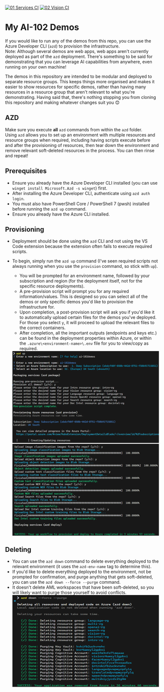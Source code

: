 [![01 Services CI](https://github.com/iveylabs/ai-102-examples/actions/workflows/01-services-ci.yml/badge.svg)](https://github.com/iveylabs/ai-102-examples/actions/workflows/01-services-ci.yml)
[![02 Vision CI](https://github.com/iveylabs/ai-102-examples/actions/workflows/02-vision-ci.yml/badge.svg)](https://github.com/iveylabs/ai-102-examples/actions/workflows/02-vision-ci.yml)

# My AI-102 Demos
If you would like to run any of the demos from this repo, you can use the Azure Developer CLI (`azd`) to provision the infrastructure.  
Note: Although several demos are web apps, web apps aren't currently deployed as part of the `azd` deployment. There's something to be said for demonstrating that you can leverage AI capabilities from anywhere, even running on your own machine!  

The demos in this repository are intended to be modular and deployed to separate resource groups. This keeps things more organised and makes it easier to show resources for specific demos, rather than having many resources in a resource group that aren't relevant to what you're demonstrating. Having said that, there's nothing stopping you from cloning this repository and making whatever changes suit you 😊

## AZD
Make sure you execute **all** `azd` commands from within the `azd` folder.  
Using `azd` allows you to set up an environment with multiple resources and resource groups when required, including having scripts execute before and after the provisioning of resources, then tear down the environment and remove relevant soft-deleted resources in the process. You can then rinse and repeat!

## Prerequisites
- Ensure you already have the Azure Developer CLI installed (you can use `winget install Microsoft.Azd -s winget`) first.
- After installing the Azure Developer CLI, authenticate using `azd auth login`.
- You must also have PowerShell Core / PowerShell 7 (pwsh) installed before running the `azd up` command.
- Ensure you already have the Azure CLI installed.

## Provisioning
- Deployment should be done using the `azd` CLI and not using the VS Code extension because the extension often fails to execute required scripts.
- To begin, simply run the `azd up` command (I've seen required scripts not always running when you use the `provision` command, so stick with `up`).
    - You will be prompted for an environment name, followed by your subscription and region (for the deployment itself, not for the specific resource deployments).
    - A pre-provision script will prompt you for any required information/values. This is designed so you can select all of the demos or only specific demos you'd like to provision the infrastructure for.
    - Upon completion, a post-provision script will ask you if you'd like it to automatically upload certain files for the demos you've deployed. For those you select `y`, it will proceed to upload the relevant files to the correct containers.
    - After completion, all the important outputs (endpoints and keys etc.) can be found in the deployment properties within Azure, or within the `.azure\<environment-name>\.env` file for you to view/copy as required.

    <img src="readmeimages/azdup.png" alt="azd up terminal example" width="500" height="300">
    <img src="readmeimages/postprovision.png" alt="azd up postprovision output" width="500" height="300">

## Deleting
- You can use the `azd down` command to delete everything deployed to the relevant environment (it uses the `azd-env-name` tag to determine this).
- If you'd like to delete everything deployed to the environment, not be prompted for confirmation, and purge anything that gets soft-deleted, you can use the `azd down --force --purge` command.
- It doesn't delete AML workspaces that have been soft-deleted, so you will likely want to purge those yourself to avoid conflicts.   
    <img src="readmeimages/azddown.png" alt="azd down purge output" width="500" height="300">

